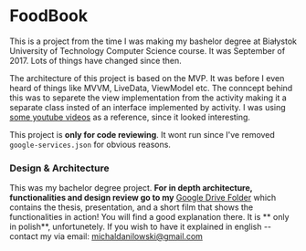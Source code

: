 # FoodBook

This is a project from the time I was making my bashelor degree at Białystok University of Technology Computer Science course.
It was September of 2017. Lots of things have changed since then.

The architecture of this project is based on the MVP. It was before I even heard of things like MVVM, LiveData, ViewModel etc.
The conncept behind this was to separete the view implementation from the activity making it a separate class insted of an interface implemented by activity.
I was using [some youtube videos](https://youtu.be/--wragcEDtI "some youtube videos") as a reference, since it looked interesting.

This project is **only for code reviewing**. It wont run since I've removed `google-services.json` for obvious reasons. 

### Design & Architecture

This was my bachelor degree project. **For in depth architecture, functionalities and design review go to my** [Google Drive Folder](http://https://drive.google.com/drive/folders/1LimhOzOZ5qVrSvGPq4rX-jysgHrprqRz?usp=sharing "Google Drive Folder") which contains the thesis, presentation, and a short film that shows the functionalities in action! You will find a good explanation there.
It is ** only in polish**, unfortunetely. 
If you wish to have it explained in english -- contact my via email: michaldanilowski@gmail.com
